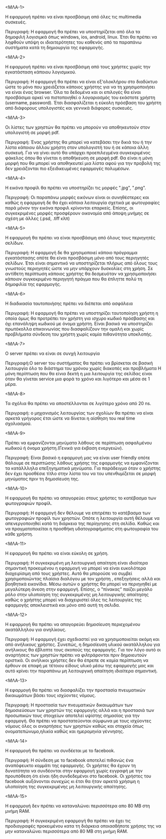 <ΜΛΑ-1>

Η εφαρμογή πρέπει να είναι προσβάσιμη από όλες τις multimedia συσκευές.

Περιγραφή: Η εφαρμογή θα πρέπει να υποστηρίζεται από όλα τα δημοφιλή λογισιμκά όπως windows, 
ios, android, linux. Έτσι θα πρέπει να ληφθούν υπόψη οι ιδιαιτερότητες του καθενός 
από τα παραπάνω συστήματα κατά τη δημιουργία της εφαρμογής.


<ΜΛΑ-2>

Η εφαρμογή πρέπει να είναι προσβάσιμη από τους χρήστες χωρίς την εγκατάσταση κάποιου λογισμικού. 

Περιγραφή: Η εφαρμογή θα πρέπει να είναι εξ'ολοκλήρου στο διαδύκτυο ώστε το μόνο που χρειάζεται κάποιος 
χρήστης για να τη χρησιμοποιήσει να είναι ένας browser. Όλα τα δεδομένα και οι επιλογές 
θα είναι προσβάσιμα αρκεί να πιστοποιηθεί ο λογαριασμός του εκάστοτε χρήστη (username, password). 
Έτσι διασφαλίζεται η εύκολη πρόσβαση του χρήστη από διάφορους υπολογιστές και γεννικά 
διάφορες συσκευές.


<ΜΛΑ-3>

Οι λίστες των χρηστών θα πρέπει να μπορούν να αποθηκευτούν στον υπολογιστή σε μορφή pdf.

Περιγραφή: Ένας χρήστης θα μπορεί να κατεβάσει την δικιά του ή την λίστα κάποιου άλλου 
χρήστη στον υπολογιστή του ή σε κάποια άλλη συσκευή. Για να γίνει αυτό θα υπάρχει προεπιλεγμένα 
συγκεκριμένος φάκελος όπου θα γίνεται η αποθήκευση σε μορφή pdf. Θα είναι η μόνη μορφή που 
θα μπορεί να αποθηκευτεί μια λίστα αφού για την προβολή της δεν χρειάζονται πιο εξειδικευμένες 
εφαρμογές πολυμέσων.


<ΜΛΑ-4>

Η εικόνα προφίλ θα πρέπει να υποστηρίζει τις μορφές ".jpg", ".png".

Περιγραφή: Οι παραπάνω μορφές εικόνων είναι οι συνηθέστερες και καθώς η εφαρμογή δε θα έχει 
κάποια λειτουργία σχετικά με φωτογραφίες παρά μόνον την εικόνα προφιλ κρίνονται επαρκείς. Επίσης, 
οι συγκεκριμένες μορφές προσφέρουν οικονομία από άποψη μνήμης σε σχέση με άλλες (.psd, .tiff κλπ) 


<ΜΛΑ-5>

Η εφαρμογή θα πρέπει να είναι προσβάσιμη από όλους τους περιηγητές σελίδων.

Περιγραφή: Η εφαρμογή δε θα χρησιμοποιεί κάποιο πρόγραμμα εγκατάστασης οπότε θα είναι προσβάσιμη 
μόνο από τους περιηγητές σελίδων. Έτσι είναι σημαντικό να υποστηρίζεται πλήρως από όλους τους 
γνωστούς περιηγητές ώστε να μην υπάρχουν δυσκολίες στη χρήση. Σε αντίθετη περίπτωση κάποιος 
χρήστης θα δεσμευόταν να χρησιμοποιήσει κάποιον συγκεκριμένο περιηγητή πράγμα που θα έπληττε 
πολύ τη δημοφιλία της εφαρμογής.


<ΜΛΑ-6>

Η διαδικασία ταυτοποιήσης πρέπει να διέπεται από ασφάλεια

Περιγραφή: Η εφαρμογή θα πρέπει να υποστηρίζει ταυτοποίηση χρήστη η οποία όμως θα προτρέπει τον χρήστη
για ισχυρο κωδικό πρόσβασης και όχι επανάληψη κωδικού με όνομα χρήστη. Είναι βασικό να υποστηρίζει πρωτόκολλα επικοινωνίας που
διασφαλίζουν την ομαλή και χωρίς προβλήματα σύνδεση του χρήστη χωρίς καμία πιθανότητα υποκλοπής.

<ΜΛΑ-7>

Ο server πρέπει να είναι σε συνχή λειτουργία

Περιγραφή:Ο  server του συστήματος θα πρέπει να βρίσκεται σε βασική λειτουργία όλο το διάστημα του χρόνου χωρίς διακοπές και προβλήματα
Η μόνη περίπτωση που θα είνια δεκτή η μια λειτουργία της σελίδας είναι όταν θα γίνεται service μια φορά το χρόνο και λιγότερο και μέσα
σε 1 μέρα.


<ΜΛΑ-8>

Τα σχόλια θα πρέπει να αποστέλλονται σε λιγότερο χρόνο από 20 ns.

Περιγραφή: ο μηχανισμός λειτουργίας των σχολίων θα πρέπει να είναι αρκετά γρήγορος έτσι ώστε να δίνεται η αίσθηση
του real time σχολιασμού.  

<ΜΛΑ-9>

Πρέπει να εμφανίζονται μηνύματα λάθους σε περίπτωση ασφαλμένου κωδικού ή όνομα χρήστη.(Γενικά για έκβαση ενεργειών).

Περιγραφή: Είναι βασικό η εφαρμογή μας να είναι user friendly οπότε θάλουμε σε περιπτώσης λάθους χρήσης της εφαρμογής 
να εμφανίζονται τα κατάλλληλα επεξηγηματικά μηνύματα. Για παράδειγμα όταν ο χρήστης δεν έχει προσθέσιε τίτλο στην λίστα του να του
υπενθυμίζεται σε μορφή μηνύματος πριν τη δημοσίευση της.

<ΜΛΑ-10>

Η εφαρμογή θα πρέπει να απαγορεύει στους χρήστες το κατέβασμα των φωτογραφιών προφίλ.

Περιγραφή: Η εφαρμογή δεν θέλουμε να επιτρέπει το κατέβασμα των φωτογραφιών προφίλ των χρηστών. Οπότε η λειτουργία 
αυτή θέλουμε να απενεργοποιηθεί κατά τη διάρκεια της περίηγησης στη σελίδα. Καθώς και να πραγματοποιείται η προσθήκη υδατογραφήματος 
στη φωτογραφία του κάθε χρήστη.


<ΜΛΑ-11>

Η εφαρμογή θα πρέπει να είναι εύκολη σε χρήση.

Περιγραφή: Η συγκεκριμένη μη λειτουργική απαίτηση είναι ιδιαίτερα σημαντική προκειμένου η εφαρμογή να μπορεί να είναι ευκολότερα διαχειρίσιμη από τους χρήστες. Αυτό θα μπορούσε να συμβεί χρησιμοποιώντας πλαίσια διαλόγου με τον χρήστη , επεξηγήσεις αλλά και βοηθητικά εικονίδια. Μέσω αυτών ο χρήστης θα μπορεί να περιηγηθεί με μεγαλύτερη άνεση στην εφαρμογή. Επίσης, ο "πίνακας" παίζει μεγάλο ρόλο στην υλοποίηση της συγκεκριμένης μη λειτουργικής απαίτησης καθώς ο χρήστης μπορεί να διαχειριστεί όλες τις λειτουργίες της εφαρμογής αποκλειστικά και μόνο από αυτή τη σελιδα.
 
 
<ΜΛΑ-12>

Η εφαρμογή θα πρέπει να απαγορεύει δημοσίευση περιεχομένου ακατάλληλου για ανηλίκους.

Περιγραφή: Η εφαρμογή έχει σχεδιαστεί για να χρησιμοποιείται ακόμη και από ανήλικους χρήστες. Συνεπώς, η δημοσίευση υλικού ακατάλληλου για ανήλικους θα έβλαπτε τους σκοπούς της εφαρμογής. Για τον λόγο αυτό οι αναρτήσεις των χρηστών πρέπει να φιλτράρονται πριν δημοιευτούν οριστικά. Οι ανήλικοι χρήστες δεν θα έπρεπε σε καμία περίπτωση να έρθουν σε επαφή με τέτοιου είδους υλικό μέσω της εφαρμογής μας και αυτό κρίνει την παραπάνω μη λειτουργική απαίτηση ιδιαίτερα σημαντική.


<ΜΛΑ-13>

Η εφαρμογή θα πρέπει να διασφαλίζει την προστασία πνευματικών δικαιωμάτων βάσει τους ισχύοντες νόμους.

Περιγραφή: Η προστασία των πνευματικών δικαιωμάτων των δημοσιεύσεων των χρηστών της εφαρμογής αλλά και η προστασιά των προσωπικών τους στοιχείων αποτελεί υψίστης σημασίας για την εφαρμογή. Θα πρέπει να προστατεύονται σύμφωνα με τους ισχύοντες νόμους όλες οι αναρτήσεις των χρηστών καθώς και στοχεία όπως ονοματεπώνυμο,ηλικία καθώς και ημερομηνία γέννησης.


<ΜΛΑ-14>

Η εφαρμογή θα πρέπει να συνδέεται με το facebook.

Περιγραφή: Η σύνδεση με το facebook αποτελεί πιθανώς ένα αναπόφευκτο κομμάτι της εφαρμογής. Οι χρήστες θα έχουν τη δυνατότητα να συνδέονται στην εφαρμογή χωρίς εγγραφή με την προυπόθεση ότι είναι ήδη συνδεδεμένοι στο facebook. Οι χρήστες του facebook αυξάνονται συνεχώς κι έτσι θα ήταν αρκετά χρήσιμη η υλοποίηση της συγκεκριμένης μη λειτουργικής απαίτησης.


<ΜΛΑ-15>

Η εφαρμογή δεν πρέπει να καταναλώνει περισσότερα απο 80 MB στη μνήμη RAM.

Περιγραφή: Η συγκεκριμένη εφαρμογή θα πρέπει να έχει τις προδιαγραφές προκειμένου κατα τη διάρκεια οποιασδήποτε χρήσης της να μην καταναλώνει περισσότερα από 80 MB στη μνήμη RAM. 
